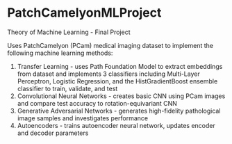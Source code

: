 # PatchCamelyonMLProject
Theory of Machine Learning - Final Project

Uses PatchCamelyon (PCam) medical imaging dataset to implement the following machine learning methods:
  1. Transfer Learning - uses Path Foundation Model to extract embeddings from dataset and implements 3 classifiers including Multi-Layer Perceptron, Logistic Regression, and the HistGradientBoost ensemble                classifier to train, validate, and test
  2. Convolutional Neural Networks - creates basic CNN using PCam images and compare test accuracy to rotation-equivariant CNN
  3. Generative Adversarial Networks - generates high-fidelity pathological image samples and investigates performance
  4. Autoencoders - trains autoencoder neural network, updates encoder and decoder parameters
